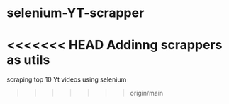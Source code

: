 # selenium-YT-scrapper
<<<<<<< HEAD
Addinng scrappers as utils
=======
scraping top 10 Yt videos using selenium
>>>>>>> origin/main
